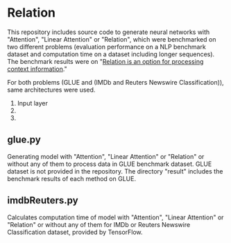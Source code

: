 # Relation

This repository includes source code to generate neural networks with "Attention", "Linear Attention" or "Relation", which were benchmarked on two different problems (evaluation performance on a NLP benchmark dataset and computation time on a dataset including longer sequences). The benchmark results were on "[Relation is an option for processing context information](https://www.biorxiv.org/content/10.1101/2022.04.14.488336v1)."

For both problems (GLUE and (IMDb and Reuters Newswire Classification)), same architectures were used.

1. Input layer
2. 
3. 

## glue.py
Generating model with "Attention", "Linear Attention" or "Relation" or without any of them to process data in GLUE benchmark dataset. GLUE dataset is not provided in the repository.
The directory "result" includes the benchmark results of each method on GLUE.

## imdbReuters.py
Calculates computation time of model with "Attention", "Linear Attention" or "Relation" or without any of them for IMDb or Reuters Newswire Classification dataset, provided by TensorFlow.
